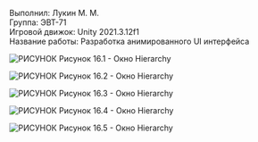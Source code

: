 Выполнил: Лукин М. М.  
Группа: ЭВТ-71  
Игровой движок: Unity 2021.3.12f1  
Название работы: Разработка анимированного UI интерфейса  




![РИСУНОК](https://gspics.org/images/2022/12/02/0Xl54T.png)
Рисунок 16.1 - Окно Hierarchy  

![РИСУНОК](https://gspics.org/images/2022/12/02/0Xl54T.png)
Рисунок 16.2 - Окно Hierarchy  

![РИСУНОК](https://gspics.org/images/2022/12/02/0Xl54T.png)
Рисунок 16.3 - Окно Hierarchy  

![РИСУНОК](https://gspics.org/images/2022/12/02/0Xl54T.png)
Рисунок 16.4 - Окно Hierarchy  

![РИСУНОК](https://gspics.org/images/2022/12/02/0Xl54T.png)
Рисунок 16.5 - Окно Hierarchy  
